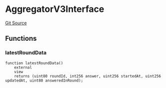 # AggregatorV3Interface
[Git Source](https://github.com/BJustCoin/BJustCoin/blob/a2ea42a40685967d519dc58bec22747464dbc3c6/src/Oracle.sol)


## Functions
### latestRoundData


```solidity
function latestRoundData()
    external
    view
    returns (uint80 roundId, int256 answer, uint256 startedAt, uint256 updatedAt, uint80 answeredInRound);
```

